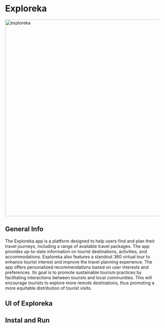 # Exploreka
<img width="640" alt="exploreka" src="https://github.com/Exploreka/Exploreka-App/assets/96515927/85123b52-7125-43b2-90a9-e4b1a9397296">


## General Info
The Exploreka app is a platform designed to help users find and plan their travel journeys, including a range of available travel packages. The app provides up-to-date information on tourist destinations, activities, and accommodations. Exploreka also features a standout 360 virtual tour to enhance tourist interest and improve the travel planning experience. The app offers personalized recommendations based on user interests and preferences. Its goal is to promote sustainable tourism practices by facilitating interactions between tourists and local communities. This will encourage tourists to explore more remote destinations, thus promoting a more equitable distribution of tourist visits.

## UI of Exploreka

## Instal and Run


